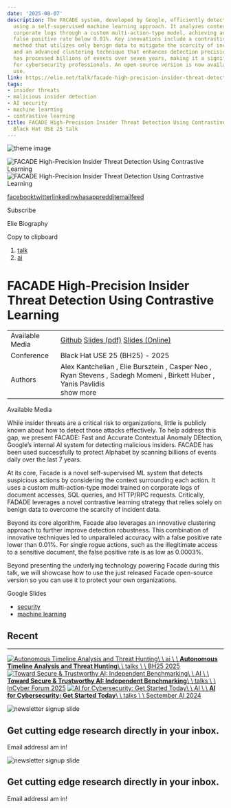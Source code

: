 ```yaml
---
date: '2025-08-07'
description: The FACADE system, developed by Google, efficiently detects insider threats
  using a self-supervised machine learning approach. It analyzes contextual data from
  corporate logs through a custom multi-action-type model, achieving an exceptional
  false positive rate below 0.01%. Key innovations include a contrastive learning
  method that utilizes only benign data to mitigate the scarcity of incident data
  and an advanced clustering technique that enhances detection precision. The system
  has processed billions of events over seven years, making it a significant tool
  for cybersecurity professionals. An open-source version is now available for wider
  use.
link: https://elie.net/talk/facade-high-precision-insider-threat-detection-using-contrastive-learning
tags:
- insider threats
- malicious insider detection
- AI security
- machine learning
- contrastive learning
title: FACADE High-Precision Insider Threat Detection Using Contrastive Learning ◆
  Black Hat USE 25 talk
---
```


![theme image](https://elie.net/_astro/placeholder.DKDWRGoO_2vHJYN.webp)

![ FACADE High-Precision Insider Threat Detection Using Contrastive Learning](https://elie.net/_astro/facade-high-precision-insider-threat-detection-using-contrastive-learning.BLsA5hAM_12RNiI.jpg)![ FACADE High-Precision Insider Threat Detection Using Contrastive Learning](https://elie.net/_astro/facade-high-precision-insider-threat-detection-using-contrastive-learning.BLsA5hAM_12RNiI.jpg)

[facebook](https://www.facebook.com/sharer/sharer.php?u=https%3A%2F%2Felie.net%2F%2Ftalk%2Ffacade-high-precision-insider-threat-detection-using-contrastive-learning)[twitter](https://x.com/intent/tweet/?text=%20FACADE%20High-Precision%20Insider%20Threat%20Detection%20Using%20Contrastive%20Learning&url=https%3A%2F%2Felie.net%2F%2Ftalk%2Ffacade-high-precision-insider-threat-detection-using-contrastive-learning&via=elie)[linkedin](https://linkedin.com/sharing/share-offsite/?url=https%3A%2F%2Felie.net%2F%2Ftalk%2Ffacade-high-precision-insider-threat-detection-using-contrastive-learning)[whasapp](https://wa.me/?text=https%3A%2F%2Felie.net%2F%2Ftalk%2Ffacade-high-precision-insider-threat-detection-using-contrastive-learning)[reddit](http://www.reddit.com/submit?url=https%3A%2F%2Felie.net%2F%2Ftalk%2Ffacade-high-precision-insider-threat-detection-using-contrastive-learning&title=%20FACADE%20High-Precision%20Insider%20Threat%20Detection%20Using%20Contrastive%20Learning)[email](mailto:?subject=%20FACADE%20High-Precision%20Insider%20Threat%20Detection%20Using%20Contrastive%20Learning&amp;body=https%3A%2F%2Felie.net%2F%2Ftalk%2Ffacade-high-precision-insider-threat-detection-using-contrastive-learning)[feed](https://feeds.feedburner.com/inftoint)

Subscribe

Elie Biography

Copy to clipboard

1. [talk](https://elie.net/talks)
2. [ai](https://elie.net/tag/ai)

# FACADE High-Precision Insider Threat Detection Using Contrastive Learning

|     |     |
| --- | --- |
| Available Media | [Github](https://github.com/google/facade) [Slides (pdf)](https://cdn.elie.net/static/files/facade-high-precision-insider-threat-detection-using-contrastive-learning/facade-high-precision-insider-threat-detection-using-contrastive-learning-slides.pdf) [Slides (Online)](https://docs.google.com/presentation/d/e/2PACX-1vQ8IyCnvo6E3TlOR0g6yLQ7by-NliGrQFwZqn0Fl0x2Uj4tqVwQ0id5nRjFqvPcdYIP7kzed50s_vkL/pubembed) |
| Conference | Black Hat USE 25 (BH25) - 2025 |
| Authors | Alex Kantchelian ,  Elie Bursztein ,  Casper Neo ,  Ryan Stevens ,  Sadegh Momeni ,  Birkett Huber ,  Yanis Pavlidis <br>show more |

Available Media

While insider threats are a critical risk to organizations, little is publicly known about how to detect those attacks effectively. To help address this gap, we present FACADE: Fast and Accurate Contextual Anomaly DEtection, Google’s internal AI system for detecting malicious insiders. FACADE has been used successfully to protect Alphabet by scanning billions of events daily over the last 7 years.

At its core, Facade is a novel self-supervised ML system that detects suspicious actions by considering the context surrounding each action. It uses a custom multi-action-type model trained on corporate logs of document accesses, SQL queries, and HTTP/RPC requests. Critically, FADADE leverages a novel contrastive learning strategy that relies solely on benign data to overcome the scarcity of incident data.

Beyond its core algorithm, Facade also leverages an innovative clustering approach to further improve detection robustness. This combination of innovative techniques led to unparalleled accuracy with a false positive rate lower than 0.01%. For single rogue actions, such as the illegitimate access to a sensitive document, the false positive rate is as low as 0.0003%.

Beyond presenting the underlying technology powering Facade during this talk, we will showcase how to use the just released Facade open-source version so you can use it to protect your own organizations.

Google Slides

- [security](https://elie.net/tag/security)
- [machine learning](https://elie.net/tag/machine-learning)

## Recent

* * *

[![Autonomous Timeline Analysis and Threat Hunting](https://elie.net/_astro/autonomous-timeline-analysis-and-threat-hunting-an-ai-agent-for-timesketch.CTolPM6Q_Z1FrJ2E.jpg)\\
\\
ai \\
\\
**Autonomous Timeline Analysis and Threat Hunting**\\
\\
talks \\
\\
BH25 2025](https://elie.net/talk/autonomous-timeline-analysis-and-threat-hunting-an-ai-agent-for-timesketch) [![Toward Secure & Trustworthy AI: Independent Benchmarking](https://elie.net/_astro/toward-secure-trustworthy-ai-independent-benchmarking.PKgFxUvx_Z2pGEYW.jpg)\\
\\
AI \\
\\
**Toward Secure & Trustworthy AI: Independent Benchmarking**\\
\\
talks \\
\\
InCyber Forum 2025](https://elie.net/talk/toward-secure-trustworthy-ai-independent-benchmarking) [![AI for Cybersecurity: Get Started Today](https://elie.net/_astro/ai-for-cybersecurity-get-started-today.BVvkN8Xv_Z1URE6V.jpg)\\
\\
AI \\
\\
**AI for Cybersecurity: Get Started Today**\\
\\
talks \\
\\
Sectember AI 2024](https://elie.net/talk/ai-for-cybersecurity-get-started-today)

![newsletter signup slide](https://elie.net/_astro/desktop-signup-header.DXp_HT3s_25aB8E.jpg)

## Get cutting edge research directly in your inbox.

Email addressI am in!

![newsletter signup slide](https://elie.net/_astro/desktop-signup-header.DXp_HT3s_25aB8E.jpg)

## Get cutting edge research directly in your inbox.

Email addressI am in!
